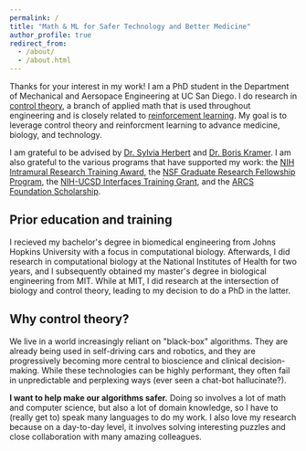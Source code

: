 ```yaml
---
permalink: /
title: "Math & ML for Safer Technology and Better Medicine"
author_profile: true
redirect_from: 
  - /about/
  - /about.html
---
```


Thanks for your interest in my work! I am a PhD student in the Department of Mechanical and Aersopace Engineering at UC San Diego.
I do research in [control theory](https://www.youtube.com/watch?v=lBC1nEq0_nk), a branch of applied math that is used throughout engineering and is closely related to [reinforcement learning](https://www.youtube.com/watch?v=0MNVhXEX9to&list=PLMrJAkhIeNNQe1JXNvaFvURxGY4gE9k74).
My goal is to leverage control theory and reinforcment learning to advance medicine, biology, and technology.

I am grateful to be advised by [Dr. Sylvia Herbert](https://sylviaherbert.com) and [Dr. Boris Kramer](https://kramer.ucsd.edu).
I am also grateful to the various programs that have supported my work: the [NIH Intramural Research Training Award](https://www.training.nih.gov/research-training/pb/pb/#about-this-program), the [NSF Graduate Research Fellowship Program](https://www.nsf.gov/funding/opportunities/grfp-nsf-graduate-research-fellowship-program), the [NIH-UCSD Interfaces Training Grant](https://interfaces.ucsd.edu), and the [ARCS Foundation Scholarship](https://www.arcsfoundation.org/national-homepage).

## Prior education and training
I recieved my bachelor's degree in biomedical engineering from Johns Hopkins University with a focus in computational biology.
Afterwards, I did research in computational biology at the National Institutes of Health for two years, and I subsequently obtained my master's degree in biological engineering from MIT.
While at MIT, I did research at the intersection of biology and control theory, leading to my decision to do a PhD in the latter.

## Why control theory?
We live in a world increasingly reliant on "black-box" algorithms.
They are already being used in self-driving cars and robotics, and they are progressively becoming more central to bioscience and clinical decision-making.
While these technologies can be highly performant, they often fail in unpredictable and perplexing ways (ever seen a chat-bot hallucinate?).

**I want to help make our algorithms safer.**
Doing so involves a lot of math and computer science, but also a lot of domain knowledge, so I have to (really get to) speak many languages to do my work.
I also love my research because on a day-to-day level, it involves solving interesting puzzles and close collaboration with many amazing colleagues.
